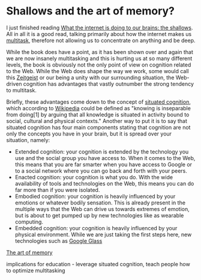# Shallows and the art of memory?

I just finished reading [What the internet is doing to our brains: the shallows](http://www.amazon.com/The-Shallows-Internet-Doing-Brains/dp/0393339750). All in all it is a good read, talking primarily about how the internet makes us [multitask](http://en.wikipedia.org/wiki/Human_multitasking), therefore not allowing us to concentrate on anything and be deep.

While the book does have a point, as it has been shown over and again that we are now insanely multitasking and this is hurting us at so many different levels, the book is obviously not the only point of view on cognition related to the Web. While the Web does shape the way we work, some would call this [Zeitgeist](http://en.wikipedia.org/wiki/Zeitgeist) or our being a unity with our surrounding situation, the Web-driven cognition has advantages that vastly outnumber the strong tendency to multitask.

Briefly, these advantages come down to the concept of [situated cognition](http://en.wikipedia.org/wiki/Situated_cognition), which according to [Wikipedia](http://en.wikipedia.org/wiki/Situated_cognition) could be defined as "knowing is inseparable from doing[1] by arguing that all knowledge is situated in activity bound to social, cultural and physical contexts." Another way to put it is to say that situated cognition has four main components stating that cognition are not only the concepts you have in your brain, but it is spread over your situation, namely:

* Extended cognition: your cognition is extended by the technology you use and the social group you have access to. When it comes to the Web, this means that you are far smarter when you have access to Google or to a social network where you can go back and forth with your peers.
* Enacted cognition: your cognition is what you do. With the wide availability of tools and technologies on the Web, this means you can do far more than if you were isolated.
* Embodied cognition: your cognition is heavily influenced by your emotions or whatever bodily sensation. This is already present in the multiple ways that the Web can drive us towards extremes of emotion, but is about to get pumped up by new technologies like as wearable computing.
* Embedded cognition: your cognition is heavily influenced by your physical environment. While we are just taking the first steps here, new technologies such as [Google Glass]()

[The art of memory](http://www.amazon.com/The-Art-Of-Memory-ebook/dp/B005TKD6UC/ref=tmm_kin_title_0)

implications for education - leverage situated cognition, teach people how to optimize multitasking